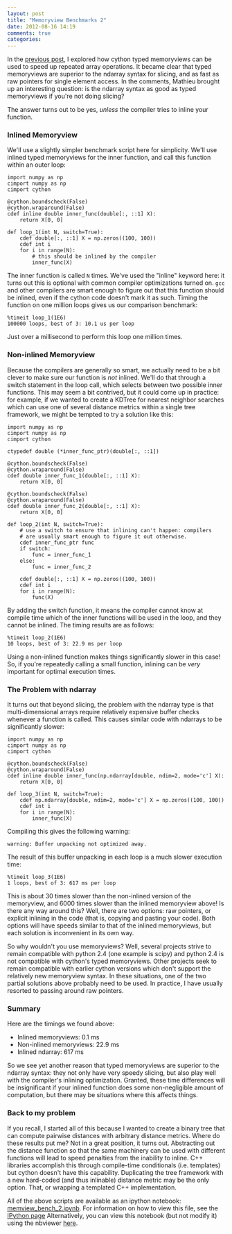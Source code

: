 ```yaml
---
layout: post
title: "Memoryview Benchmarks 2"
date: 2012-08-16 14:19
comments: true
categories: 
---
```


In the [previous post](/blog/2012/08/08/memoryview-benchmarks/), I explored
how cython typed memoryviews can be used to speed up repeated array
operations.  It became clear that typed memoryviews are superior to
the ndarray syntax for slicing, and as fast as raw pointers for single
element access.  In the comments, Mathieu brought up an interesting
question: is the ndarray syntax as good as typed memoryviews if you're
not doing slicing?

The answer turns out to be yes, *unless* the compiler tries to inline your
function.

<!-- more -->

### Inlined Memoryview ###

We'll use a slightly simpler benchmark script here for simplicity.  We'll
use inlined typed memoryviews for the inner function, and call this function
within an outer loop:

``` cython
import numpy as np
cimport numpy as np
cimport cython

@cython.boundscheck(False)
@cython.wraparound(False)
cdef inline double inner_func(double[:, ::1] X):
    return X[0, 0]

def loop_1(int N, switch=True):
    cdef double[:, ::1] X = np.zeros((100, 100))
    cdef int i
    for i in range(N):
        # this should be inlined by the compiler
        inner_func(X)
```

The inner function is called `N` times.  We've used the "inline" keyword here:
it turns out this is optional with common compiler optimizations turned on.
`gcc` and other compilers are smart enough to figure out that this function
should be inlined, even if the cython code doesn't mark it as such.  Timing
the function on one million loops gives us our comparison benchmark:

    %timeit loop_1(1E6)
    100000 loops, best of 3: 10.1 us per loop

Just over a millisecond to perform this loop one million times.

### Non-inlined Memoryview ###
Because the compilers are generally so smart, we actually need to be a bit
clever to make sure our function is *not* inlined.  We'll do that through
a switch statement in the loop call, which selects between two possible
inner functions.  This may seem a bit contrived, but it could come up
in practice: for example, if we wanted to create a KDTree for nearest neighbor
searches which can use one of several distance metrics within a single tree
framework, we might be tempted to try a solution like this:

``` cython
import numpy as np
cimport numpy as np
cimport cython

ctypedef double (*inner_func_ptr)(double[:, ::1])

@cython.boundscheck(False)
@cython.wraparound(False)
cdef double inner_func_1(double[:, ::1] X):
    return X[0, 0]

@cython.boundscheck(False)
@cython.wraparound(False)
cdef double inner_func_2(double[:, ::1] X):
    return X[0, 0]

def loop_2(int N, switch=True):
    # use a switch to ensure that inlining can't happen: compilers
    # are usually smart enough to figure it out otherwise.
    cdef inner_func_ptr func
    if switch:
        func = inner_func_1
    else:
        func = inner_func_2
        
    cdef double[:, ::1] X = np.zeros((100, 100))
    cdef int i
    for i in range(N):
        func(X)
```
By adding the switch function, it means the compiler cannot know at compile
time which of the inner functions will be used in the loop, and they
cannot be inlined.  The timing results are as follows:

    %timeit loop_2(1E6)
    10 loops, best of 3: 22.9 ms per loop

Using a non-inlined function makes things significantly slower in this case!
So, if you're repeatedly calling a small function, inlining can be *very*
important for optimal execution times.

### The Problem with ndarray ###
It turns out that beyond slicing, the problem with the ndarray type is that
multi-dimensional arrays require relatively expensive buffer checks whenever
a function is called.  This causes similar code with ndarrays to be
significantly slower:

``` cython
import numpy as np
cimport numpy as np
cimport cython

@cython.boundscheck(False)
@cython.wraparound(False)
cdef inline double inner_func(np.ndarray[double, ndim=2, mode='c'] X):
    return X[0, 0]

def loop_3(int N, switch=True):
    cdef np.ndarray[double, ndim=2, mode='c'] X = np.zeros((100, 100))
    cdef int i
    for i in range(N):
        inner_func(X)
```
Compiling this gives the following warning:

    warning: Buffer unpacking not optimized away.

The result of this buffer unpacking in each loop is a much slower execution
time:

    %timeit loop_3(1E6)
    1 loops, best of 3: 617 ms per loop

This is about 30 times slower than the non-inlined version of the memoryview,
and 6000 times slower than the inlined memoryview above!
Is there any way around this?
Well, there are two options: raw pointers, or explicit inlining in the
code (that is, copying and pasting your code).  Both options will have
speeds similar to that of the inlined memoryviews, but each solution
is inconvenient in its own way.

So why wouldn't you use memoryviews?  Well, several projects strive to
remain compatible with python 2.4 (one example is scipy) and python 2.4 is
not compatible with cython's typed memoryviews.  Other projects seek to
remain compatible with earlier cython versions which don't support
the relatively new memoryview syntax.
In these situations, one of the two partial solutions above
probably need to be used.  In practice, I have usually resorted to passing
around raw pointers.

### Summary ###
Here are the timings we found above:

- Inlined memoryviews: 0.1 ms
- Non-inlined memoryviews: 22.9 ms
- Inlined ndarray: 617 ms

So we see yet another reason that typed memoryviews are superior to
the ndarray syntax: they not only have very speedy slicing, but also
play well with the compiler's inlining optimization.  Granted, these
time differences will be insignificant if your inlined function does
some non-negligible amount of computation, but there may be situations
where this affects things.

### Back to my problem ###
If you recall, I started all of this because I wanted to create a binary tree
that can compute pairwise distances with arbitrary distance metrics.  Where
do these results put me?  Not in a great position, it turns out.  Abstracting
out the distance function so that the same machinery can be used with
different functions will lead to speed penalties from the inability to inline.
C++ libraries accomplish this through compile-time conditionals (i.e. templates)
but cython doesn't have this capability.  Duplicating the tree
framework with a new hard-coded (and thus inlinable) distance metric may
be the only option.  That, or wrapping a templated C++ implementation.

All of the above scripts are available as an ipython
notebook: [memview_bench_2.ipynb](/scripts/memview_bench_2.ipynb).
For information on how to view this file, see the
[IPython page](http://ipython.org/ipython-doc/dev/interactive/htmlnotebook.html)
Alternatively, you can view this notebook (but not modify it) using the
nbviewer [here](http://nbviewer.ipython.org/url/jakevdp.github.com/scripts/memview_bench_2.ipynb).